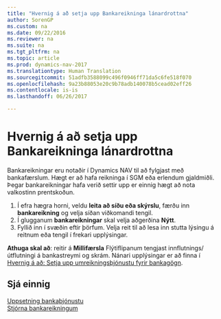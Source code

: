 ```yaml
---
title: "Hvernig á að setja upp Bankareikninga lánardrottna"
author: SorenGP
ms.custom: na
ms.date: 09/22/2016
ms.reviewer: na
ms.suite: na
ms.tgt_pltfrm: na
ms.topic: article
ms.prod: dynamics-nav-2017
ms.translationtype: Human Translation
ms.sourcegitcommit: 51adfb3588099c496f0946ff71da5c6fe518f070
ms.openlocfilehash: 9a23b88053e20c9b78adb140078b5cead02eff26
ms.contentlocale: is-is
ms.lasthandoff: 06/26/2017

---
```


# <a name="how-to-set-up-bank-accounts"></a>Hvernig á að setja upp Bankareikninga lánardrottna
Bankareikningar eru notaðir í Dynamics NAV til að fylgjast með bankafærslum. Hægt er að hafa reikninga í SGM eða erlendum gjaldmiðli. Þegar bankareikningar hafa verið settir upp er einnig hægt að nota valkostinn prentskoðun.

1. Í efra hægra horni, veldu **leita að síðu eða skýrslu**, færðu inn **bankareikning** og velja síðan viðkomandi tengil.
2. Í glugganum **bankareikningar** skal velja aðgerðina **Nýtt**.
3. Fyllið inn í svæðin eftir þörfum. Velja reit til að lesa inn stutta lýsingu á reitnum eða tengil í frekari upplýsingar.

**Athuga skal að**: reitir á **Millifærsla** Flýtiflipanum tengjast innflutnings/útflutningi á bankastreymi og skrám. Nánari upplýsingar er að finna í [Hvernig á að: Setja upp umreikningsþjónustu fyrir bankagögn](bank-how-setup-bank-data-conversion-service.md).

## <a name="see-also"></a>Sjá einnig  
[Uppsetning bankaþjónustu](bank-setup-banking.md)  
[Stjórna bankareikningum](bank-manage-bank-accounts.md)

